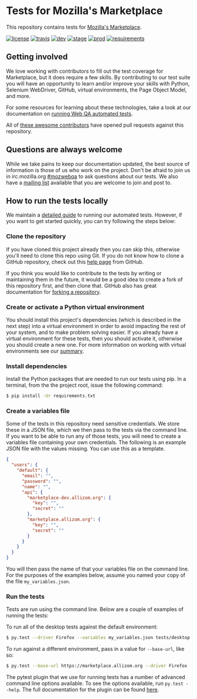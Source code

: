 # Tests for Mozilla's Marketplace
This repository contains tests for [Mozilla's Marketplace](https://marketplace.firefox.com/).

[![license](https://img.shields.io/badge/license-MPL%202.0-blue.svg)](https://github.com/mozilla/marketplace-tests/blob/master/LICENSE)
[![travis](https://img.shields.io/travis/mozilla/marketplace-tests.svg?label=travis)](http://travis-ci.org/mozilla/marketplace-tests/)
[![dev](https://img.shields.io/jenkins/s/https/webqa-ci.mozilla.com/marketplace.dev.svg?label=dev)](https://webqa-ci.mozilla.com/job/marketplace.dev/)
[![stage](https://img.shields.io/jenkins/s/https/webqa-ci.mozilla.com/marketplace.stage.saucelabs.svg?label=stage)](https://webqa-ci.mozilla.com/job/marketplace.stage.saucelabs/)
[![prod](https://img.shields.io/jenkins/s/https/webqa-ci.mozilla.com/marketplace.prod.svg?label=prod)](https://webqa-ci.mozilla.com/job/marketplace.prod/)
[![requirements](https://img.shields.io/requires/github/mozilla/marketplace-tests.svg)](https://requires.io/github/mozilla/marketplace-tests/requirements/?branch=master)

## Getting involved
We love working with contributors to fill out the test coverage for Marketplace,
but it does require a few skills. By contributing to our test suite you will
have an opportunity to learn and/or improve your skills with Python, Selenium
WebDriver, GitHub, virtual environments, the Page Object Model, and more.

For some resources for learning about these technologies, take a look at our
documentation on [running Web QA automated tests][running-tests].

All of [these awesome contributors][contributors] have opened pull requests against this
repository.

## Questions are always welcome
While we take pains to keep our documentation updated, the best source of
information is those of us who work on the project. Don't be afraid to join us
in irc.mozilla.org [#mozwebqa][irc] to ask questions about our tests. We also
have a [mailing list][list] available that you are welcome to join and post to.

## How to run the tests locally
We maintain a [detailed guide][running-tests] to running our automated tests.
However, if you want to get started quickly, you can try following the steps
below:

### Clone the repository
If you have cloned this project already then you can skip this, otherwise you'll
need to clone this repo using Git. If you do not know how to clone a GitHub
repository, check out this [help page][git-clone] from GitHub.

If you think you would like to contribute to the tests by writing or maintaining
them in the future, it would be a good idea to create a fork of this repository
first, and then clone that. GitHub also has great documentation for
[forking a repository][git-fork].

### Create or activate a Python virtual environment
You should install this project's dependencies (which is described in the next
step) into a virtual environment in order to avoid impacting the rest of your
system, and to make problem solving easier. If you already have a virtual
environment for these tests, then you should activate it, otherwise you should
create a new one. For more information on working with virtual environments see
our [summary][virtualenv].

### Install dependencies
Install the Python packages that are needed to run our tests using pip. In a
terminal, from the the project root, issue the following command:

```bash
$ pip install -Ur requirements.txt
```

### Create a variables file
Some of the tests in this repository need sensitive credentials. We store these
in a JSON file, which we then pass to the tests via the command line. If you
want to be able to run any of those tests, you will need to create a variables
file containing your own credentials. The following is an example JSON file with
the values missing. You can use this as a template.

```json
{
  "users": {
    "default": {
      "email": "",
      "password": "",
      "name": "",
      "api": {
        "marketplace-dev.allizom.org": {
          "key": "",
          "secret": ""
        },
        "marketplace.allizom.org": {
          "key": "",
          "secret": ""
        }
      }
    }
  }
}
```

You will then pass the name of that your variables file on the command line.
For the purposes of the examples below, assume you named your copy of the file
`my_variables.json`.

### Run the tests
Tests are run using the command line. Below are a couple of examples of running
the tests:

To run all of the desktop tests against the default environment:

```bash
$ py.test --driver Firefox --variables my_variables.json tests/desktop
```

To run against a different environment, pass in a value for `--base-url`, like so:

```bash
$ py.test --base-url https://marketplace.allizom.org --driver Firefox --variables my_variables.json tests/desktop
```

The pytest plugin that we use for running tests has a number of advanced
command line options available. To see the options available, run
`py.test --help`. The full documentation for the plugin can be found
[here][pytest-selenium].

[contributors]: https://github.com/mozilla/Addon-Tests/contributors
[git-clone]: https://help.github.com/articles/cloning-a-repository/
[git-fork]: https://help.github.com/articles/fork-a-repo/
[irc]: http://widget01.mibbit.com/?settings=1b10107157e79b08f2bf99a11f521973&server=irc.mozilla.org&channel=%23mozwebqa
[list]: https://mail.mozilla.org/listinfo/mozwebqa
[pytest-selenium]: https://github.com/davehunt/pytest-selenium
[running-tests]: https://developer.mozilla.org/en-US/docs/Mozilla/QA/Running_Web_QA_automated_tests
[virtualenv]: https://wiki.mozilla.org/QA/Execution/Web_Testing/Automation/Virtual_Environments
